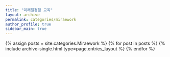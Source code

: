 ```yaml
---
title: "미래일경험 교육"
layout: archive
permalink: categories/miraework
author_profile: true
sidebar_main: true
---
```



{% assign posts = site.categories.Miraework %}
{% for post in posts %} {% include archive-single.html type=page.entries_layout %} {% endfor %}